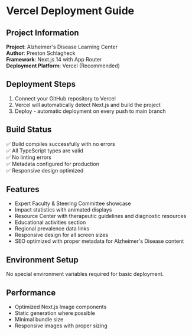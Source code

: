 # Vercel Deployment Guide

## Project Information

**Project**: Alzheimer's Disease Learning Center  
**Author**: Preston Schlagheck  
**Framework**: Next.js 14 with App Router  
**Deployment Platform**: Vercel (Recommended)

## Deployment Steps

1. Connect your GitHub repository to Vercel
2. Vercel will automatically detect Next.js and build the project
3. Deploy - automatic deployment on every push to main branch

## Build Status

✅ Build compiles successfully with no errors  
✅ All TypeScript types are valid  
✅ No linting errors  
✅ Metadata configured for production  
✅ Responsive design optimized  

## Features

- Expert Faculty & Steering Committee showcase
- Impact statistics with animated displays
- Resource Center with therapeutic guidelines and diagnostic resources
- Educational activities section
- Regional prevalence data links
- Responsive design for all screen sizes
- SEO optimized with proper metadata for Alzheimer's Disease content

## Environment Setup

No special environment variables required for basic deployment.

## Performance

- Optimized Next.js Image components
- Static generation where possible
- Minimal bundle size
- Responsive images with proper sizing
